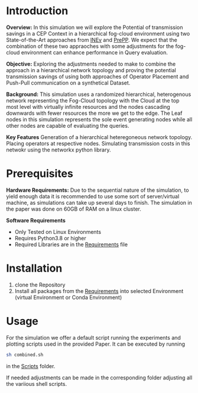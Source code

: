 # Introduction 
**Overview:**
In this simulation we will explore the Potential of transmission savings in a CEP Context in a hierarchical fog-cloud environment using two State-of-the-Art approaches from [INEv](link-to-repo.com) and [PrePP](Link-to-repo.com). We expect that the combination of these two appraoches with some adjustments for the fog-cloud environment can enhance performance in Query evaluation. 

**Objective:** Exploring the adjustments needed to make to combine the approach in a hierarchical network topology and proving the potential transmission savings of using both approaches of Operator Placement and Push-Pull communication on a synthetical Dataset. 

**Background:** This simulation uses a randomized hierarchical, heterogenous network representing the Fog-Cloud topology with the Cloud at the top most level with virtually infinite resources and the nodes cascading downwards with fewer resources the more we get to the edge. The Leaf nodes in this simulation represents the sole event generating nodes while all other nodes are capable of evaluating the queries. 

**Key Features** Generation of a hierarchical heteregoneous network topology. Placing operators at respective nodes. Simulating transmission costs in this netwokr using the networkx python library. 

# Prerequisites
**Hardware Requirements:** Due to the sequential nature of the simulation, to yield enough data it is recommended to use some sort of server/virtual machine, as simulations can take up several days to finish. The simulation in the paper was done on 60GB of RAM on a linux cluster. 

**Software Requirements**
- Only Tested on Linux Environments
- Requires Python3.8 or higher 
- Required Libraries are in the [Requirements](INEv/requirements.txt) file

# Installation
1. clone the Repository
2. Install all packages from the [Requirements](INEv/requirements.txt) into selected Environment (virtual Environment or Conda Environment)

# Usage
For the simulation we offer a default script running the experiments and plotting scripts used in the provided Paper. It can be executed by running 
```bash
sh combined.sh
```
in the [Scripts](INEv/scripts/) folder. 

If needed adjustments can be made in the corresponding folder adjusting all the variious shell scripts. 

